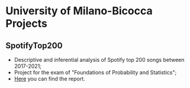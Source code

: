 # University of Milano-Bicocca Projects

## SpotifyTop200
- Descriptive and inferential analysis of Spotify top 200 songs between 2017-2021;
- Project for the exam of "Foundations of Probability and Statistics";
- [Here](SpotifyTop200/README.md) you can find the report.
